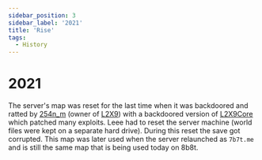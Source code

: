 ```yaml
---
sidebar_position: 3
sidebar_label: '2021'
title: 'Rise'
tags:
  - History
---
```


# 2021

The server's map was reset for the last time when it was backdoored and ratted by [254n_m](../Users/254n_m.md) (owner of [L2X9](../MC%20Servers/L2X9.md)) with a backdoored version of [L2X9Core](https://github.com/254nm/L2X9Core) which patched many exploits. Leee had to reset the server machine (world files were kept on a separate hard drive). During this reset the save got corrupted. This map was later used when the server relaunched as `7b7t.me` and is still the same map that is being used today on 8b8t. 